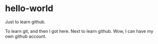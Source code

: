 # hello-world
Just to learn github.

To learn git, and then I got here.
Next to learn github.
Wow, I can have my own github account.

